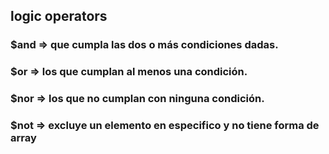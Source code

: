 ## logic operators

### $and => que cumpla las dos o más condiciones dadas.

### $or => los que cumplan al menos una condición.

### $nor => los que no cumplan con ninguna condición.

### $not => excluye un elemento en especifico y no tiene forma de array